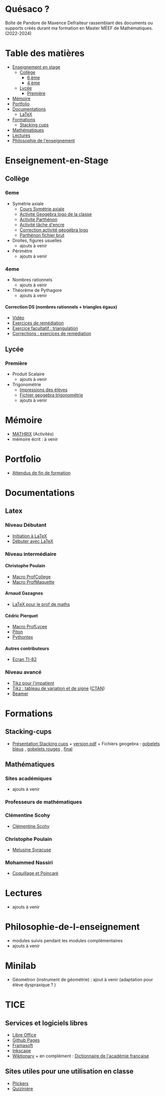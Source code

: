 # Quésaco ?
Boîte de Pandore de Maxence Defraiteur rassemblant des documents ou supports créés durant ma formation en Master MÉEF de Mathématiques. (2022-2024)

# Table des matières
* [Enseignement en stage](#enseignement-en-stage)
  * [Collège](#collège)
    * [6 ème](#6eme)
    * [4 ème](#4eme)
  * [Lycée](#lycée)
    * [Première](#première)
* [Mémoire](#mémoire)
* [Portfolio](#portfolio)
* [Documentations](#documentations)
  * [LaTeX](#latex)
* [Formations](#formations)
  * [Stacking cups](#stacking-cups)
* [Mathématiques](#mathématiques)
* [Lectures](#lectures)
* [Philosophie de l'enseignement](#philosophie-de-l-enseignement)



# Enseignement-en-Stage
## Collège
### 6eme
- Symétrie axiale
   - [Cours Symétrie axiale](./Enseignement/Stage/College/6eme/symetrie.axiale.pdf)
   - [Activite Geogebra logo de la classe](./Enseignement/Stage/College/6eme/Activites/Activite.Geogebra.Belle.Figure.pdf)
   - [Activite Parthénon](./Enseignement/Stage/College/6eme/Activites/Activite.Parthenon.pdf)
   - [Activité tâche d'encre](./Enseignement/Stage/College/6eme/Activites/Activite.tache.d.encre.pdf)
   - [Correction activité géogébra logo](./Enseignement/Stage/College/6eme/Activites/Correction.Activite.Geogebra.Belle.Figure.pdf)
   - [Parthénon fichier brut](./Enseignement/Stage/College/6eme/Activites/parthenon.bis.pdf)
- Droites, figures usuelles
   - ajouts à venir
- Périmètre
    - ajouts à venir

### 4eme
- Nombres rationnels
   - ajouts à venir
- Théorème de Pythagore
   - ajouts à venir


#### Correction DS (nombres rationnels + triangles égaux)
- [Vidéo](https://dgxy.link/video.correction.ds.exercices)
- [Exercices de remédiation](https://dgxy.link/exercices.remediation)
- [Exercice facultatif : triangulation](https://dgxy.link/exercice.facultatif.triangulation)
- [Corrections : exercices de remédiation](./Formations/Nombres.rationnels.Triangles.Egaux/Correction/Correction.exercices.de.remediation.pdf)

## Lycée
### Première
- Produit Scalaire
  - ajouts à venir
- Trigonométrie
  - [Impressions des élèves](./Enseignement/Stage/Lycee/TICE/Premiere/Trigonometrie/Impressions_sur_les_trois_semaines_denseignement_vécues_pendant_les_périodes_de_stage_du_mois_de_novembre_2022_et_mars_2023_au_lycée_Yves_Kernanec._-_all_versions_-_labels_-_2023-03-30-19-41-01.pdf)
  - [Fichier geogebra trigonométrie](./Enseignement/Stage/Lycee/TICE/Premiere/Trigonometrie/trigo.ggb)
  - ajouts à venir

# Mémoire
- [MATHRIX](https://maxencedefraiteur.github.io/MATHRIX/) (Activités)
- mémoire écrit : à venir

# Portfolio
- [Attendus de fin de formation](./Portfolio/aff-maxence-main/aff/index.html)

# Documentations
## Latex
### Niveau Débutant
- [Initiation à LaTeX](https://mirrors.ibiblio.org/CTAN/info/guide-latex-fr/guide-latex-fr.pdf)
- [Débuter avec LaTeX](https://www.di.ens.fr/~ccheval/partie_1_2x2.pdf)

### Niveau intermédiaire
#### Christophe Poulain
- [Macro ProfCollege](https://ctan.math.washington.edu/tex-archive/macros/latex/contrib/profcollege/doc/ProfCollege-doc.pdf)
- [Macro ProfMaquette](https://ctan.mines-albi.fr/macros/latex/contrib/profmaquette/doc/ProfMaquette-doc.pdf)

#### Arnaud Gazagnes
- [LaTeX pour le prof de maths](https://math.univ-lyon1.fr/irem/IMG/pdf/LatexPourLeProfDeMaths.pdf)

#### Cédric Pierquet
- [Macro ProfLycee](https://mirror.ibcp.fr/pub/CTAN/macros/latex/contrib/proflycee/doc/ProfLycee-doc.pdf)
- [Piton](https://mirrors.ircam.fr/pub/CTAN/macros/latex/contrib/proflycee/doc/ProfLycee-exemples-pyluatex.pdf)
- [Pythontex](https://ctan.gutenberg-asso.fr/macros/latex/contrib/proflycee/doc/ProfLycee-exemples-pythontex.pdf)

#### Autres contributeurs
- [Ecran TI-82](https://mirror.ibcp.fr/pub/CTAN/macros/latex/contrib/tiscreen/doc/tiscreen-doc.pdf)

### Niveau avancé
- [Tikz pour l'impatient](http://math.et.info.free.fr/TikZ/bdd/TikZ-Impatient.pdf)
- [Tikz : tableau de variation et de signe](https://distrib-coffee.ipsl.jussieu.fr/pub/mirrors/ctan/macros/latex/contrib/tkz/tkz-tab/doc/TKZdoc-tab.pdf) ([CTAN](https://ctan.org/tex-archive/macros/latex/contrib/tkz/tkz-tab))
- [Beamer](https://tug.ctan.org/macros/latex/contrib/beamer/doc/beameruserguide.pdf)

# Formations
## Stacking-cups
- [Présentation Stacking cups](./Formations/Stacking.Cups/index.html) + [version pdf](./Formations/Stacking.Cups/pdf/stacking.cups.pdf) + Fichiers geogebra : [gobelets bleus](https://www.geogebra.org/m/rnhdexfe) , [gobelets rouges](https://www.geogebra.org/m/rxdfvqqr) , [final](https://www.geogebra.org/m/uvgf5cak)


## Mathématiques 
### Sites académiques
- ajouts à venir

### Professeurs de mathématiques

### Clémentine Scohy
- [Clémentine Scohy](https://madame-scohy.fr/about/)

### Christophe Poulain
- [Melusine Syracuse](https://melusine.eu.org/syracuse/poulecl/)

### Mohammed Nassiri
- [Coquillage et Poincaré](https://www.coquillagesetpoincare.fr/)

# Lectures
- ajouts à venir

# Philosophie-de-l-enseignement
- modules suivis pendant les modules complémentaires
- ajouts à venir

# Minilab
- Géométron (instrument de géométrie) : ajout à venir (adaptation pour élève dyspraxique ? )


# TICE
## Services et logiciels libres
- [Libre Office](https://www.coquillagesetpoincare.fr/)
- [Github Pages](https://pages.github.com/)
- [Framasoft](https://docs.framasoft.org/fr/grav/markdown.html#couleurs)
- [Inkscape](https://inkscape.org/fr/)
- [Wiktionary](https://www.wiktionary.org/) + en complément : [Dictionnaire de l'académie française](https://www.dictionnaire-academie.fr/)

## Sites utiles pour une utilisation en classe
- [Plickers](https://get.plickers.com/)
- [Quizinière](https://www.quiziniere.com/login)
